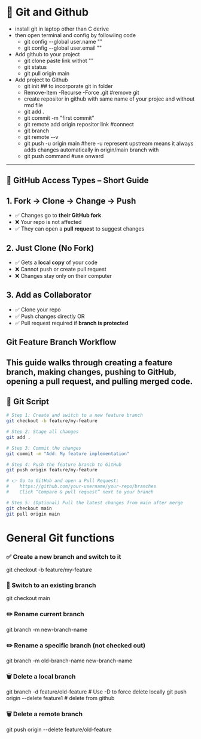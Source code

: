 # 🚀 **Git and Github**
- install git in laptop other than C derive
- then open terminal and config by followiing code  
    - git config --global user.name ""
    - git config --global user.email ""
- Add github to your project
    - git clone paste link withot ""
    - git status
    - git pull origin main  
- Add project to Github
    - git init    ## to incorporate git in folder
    - Remove-Item -Recurse -Force .git #remove git
    - create repositor in github with same name of your projec and without rmd file
    - git add .
    - git commit -m "first commit"
    - git remote add origin repositor link #connect
    - git branch
    - git remote --v
    - git push -u origin main    #here -u represent upstream means it always adds changes automatically in origin/main branch with 
    - git push command  #use onward
---

## 🔁 GitHub Access Types – Short Guide


## 1. Fork → Clone → Change → Push

- ✅ Changes go to **their GitHub fork**
- ❌ Your repo is not affected
- ✅ They can open a **pull request** to suggest changes


## 2. Just Clone (No Fork)

- ✅ Gets a **local copy** of your code
- ❌ Cannot push or create pull request
- ❌ Changes stay only on their computer


## 3. Add as Collaborator

- ✅ Clone your repo
- ✅ Push changes directly OR
- ✅ Pull request required if **branch is protected**

## Git Feature Branch Workflow

This guide walks through creating a feature branch, making changes, pushing to GitHub, opening a pull request, and pulling merged code.
---
## 📌 Git Script  
``` bash
# Step 1: Create and switch to a new feature branch
git checkout -b feature/my-feature

# Step 2: Stage all changes
git add .

# Step 3: Commit the changes
git commit -m "Add: My feature implementation"

# Step 4: Push the feature branch to GitHub
git push origin feature/my-feature

# 👉 Go to GitHub and open a Pull Request:
#    https://github.com/your-username/your-repo/branches
#    Click “Compare & pull request” next to your branch

# Step 5: (Optional) Pull the latest changes from main after merge
git checkout main
git pull origin main
```

# General Git functions
### ✅ Create a new branch and switch to it
git checkout -b feature/my-feature

### 🔄 Switch to an existing branch
git checkout main

### ✏️ Rename current branch
git branch -m new-branch-name

### ✏️ Rename a specific branch (not checked out)
git branch -m old-branch-name new-branch-name

### 🗑️ Delete a local branch
git branch -d feature/old-feature   # Use -D to force delete locally
git push origin --delete feature1   # delete from github


### 🗑️ Delete a remote branch
git push origin --delete feature/old-feature

```